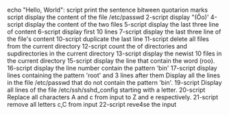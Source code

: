 echo "Hello, World": script print the sentence bitween quotarion marks
script display the content of the file /etc/passwd
2-script display "(Ôo)'
4-script display the content of the two files
5-script display the last three line of content
6-script display first 10 lines
7-script display the last three line of the file's content
10-script duplicate the last line
11-script delete all files from the current directory
12-script count the of directories and supdirectories in the current directory
13-script display the newist 10 files in the current directory
15-script display the line that contain the word (roo).
16-script display the line number contain the pattern 'bin'
17-script display lines containing the pattern 'root' and 3 lines after them 
Display all the lines in the file /etc/passwd that do not contain the pattern 'bin'.
19-script Display all lines of the file /etc/ssh/sshd_config starting with a letter.
20-script Replace all characters A and c from input to Z and e respectively.
21-script remove all letters c,C from input
22-script reve4se the input
